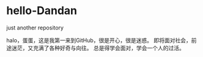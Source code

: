 # hello-Dandan
just another repository

halo，蛋蛋，这是我第一来到GitHub，很是开心，很是迷惑。
即将面对社会，前途迷茫，又充满了各种好奇与向往。
总是得学会面对，学会一个人的过活。

